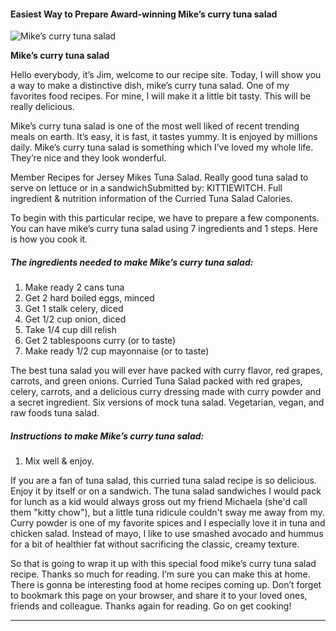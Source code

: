             

#### Easiest Way to Prepare Award-winning Mike’s curry tuna salad

![Mike’s curry tuna salad](https://img-global.cpcdn.com/recipes/5c771a93fa4345b0/751x532cq70/mikes-curry-tuna-salad-recipe-main-photo.jpg)

**Mike’s curry tuna salad**

Hello everybody, it’s Jim, welcome to our recipe site. Today, I will show you a way to make a distinctive dish, mike’s curry tuna salad. One of my favorites food recipes. For mine, I will make it a little bit tasty. This will be really delicious.

Mike’s curry tuna salad is one of the most well liked of recent trending meals on earth. It’s easy, it is fast, it tastes yummy. It is enjoyed by millions daily. Mike’s curry tuna salad is something which I’ve loved my whole life. They’re nice and they look wonderful.

Member Recipes for Jersey Mikes Tuna Salad. Really good tuna salad to serve on lettuce or in a sandwichSubmitted by: KITTIEWITCH. Full ingredient & nutrition information of the Curried Tuna Salad Calories.

To begin with this particular recipe, we have to prepare a few components. You can have mike’s curry tuna salad using 7 ingredients and 1 steps. Here is how you cook it.

##### The ingredients needed to make Mike’s curry tuna salad:

1.  Make ready 2 cans tuna
2.  Get 2 hard boiled eggs, minced
3.  Get 1 stalk celery, diced
4.  Get 1/2 cup onion, diced
5.  Take 1/4 cup dill relish
6.  Get 2 tablespoons curry (or to taste)
7.  Make ready 1/2 cup mayonnaise (or to taste)

The best tuna salad you will ever have packed with curry flavor, red grapes, carrots, and green onions. Curried Tuna Salad packed with red grapes, celery, carrots, and a delicious curry dressing made with curry powder and a secret ingredient. Six versions of mock tuna salad. Vegetarian, vegan, and raw foods tuna salad.

##### Instructions to make Mike’s curry tuna salad:

1.  Mix well & enjoy.

If you are a fan of tuna salad, this curried tuna salad recipe is so delicious. Enjoy it by itself or on a sandwich. The tuna salad sandwiches I would pack for lunch as a kid would always gross out my friend Michaela (she'd call them "kitty chow"), but a little tuna ridicule couldn't sway me away from my. Curry powder is one of my favorite spices and I especially love it in tuna and chicken salad. Instead of mayo, I like to use smashed avocado and hummus for a bit of healthier fat without sacrificing the classic, creamy texture.

So that is going to wrap it up with this special food mike’s curry tuna salad recipe. Thanks so much for reading. I’m sure you can make this at home. There is gonna be interesting food at home recipes coming up. Don’t forget to bookmark this page on your browser, and share it to your loved ones, friends and colleague. Thanks again for reading. Go on get cooking!

* * *